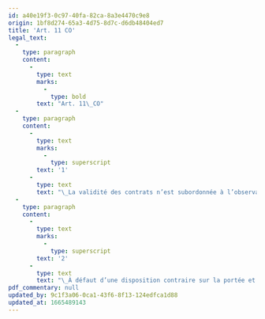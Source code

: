 ```yaml
---
id: a40e19f3-0c97-40fa-82ca-8a3e4470c9e8
origin: 1bf8d274-65a3-4d75-8d7c-d6db48404ed7
title: 'Art. 11 CO'
legal_text:
  -
    type: paragraph
    content:
      -
        type: text
        marks:
          -
            type: bold
        text: "Art. 11\_CO"
  -
    type: paragraph
    content:
      -
        type: text
        marks:
          -
            type: superscript
        text: '1'
      -
        type: text
        text: "\_La validité des contrats n’est subordonnée à l’observation d’une forme particulière qu’en vertu d’une prescription spéciale de la\_loi."
  -
    type: paragraph
    content:
      -
        type: text
        marks:
          -
            type: superscript
        text: '2'
      -
        type: text
        text: "\_À défaut d’une disposition contraire sur la portée et les effets de la forme prescrite, le contrat n’est valable que si cette forme a été observée."
pdf_commentary: null
updated_by: 9c1f3a06-0ca1-43f6-8f13-124edfca1d88
updated_at: 1665489143
---
```

